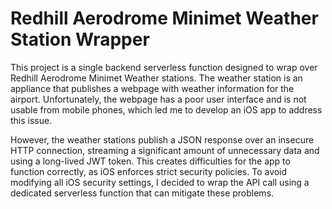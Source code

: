 # Redhill Aerodrome Minimet Weather Station Wrapper

This project is a single backend serverless function designed to wrap over Redhill Aerodrome Minimet Weather stations. The weather station is an appliance that publishes a webpage with weather information for the airport. Unfortunately, the webpage has a poor user interface and is not usable from mobile phones, which led me to develop an iOS app to address this issue.

However, the weather stations publish a JSON response over an insecure HTTP connection, streaming a significant amount of unnecessary data and using a long-lived JWT token. This creates difficulties for the app to function correctly, as iOS enforces strict security policies. To avoid modifying all iOS security settings, I decided to wrap the API call using a dedicated serverless function that can mitigate these problems.
